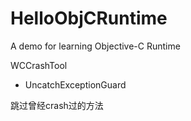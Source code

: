 # HelloObjCRuntime
A demo for learning Objective-C Runtime


WCCrashTool

* UncatchExceptionGuard

跳过曾经crash过的方法

